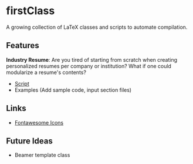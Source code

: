 # firstClass

A growing collection of LaTeX classes and scripts to automate compilation.

## Features

**Industry Resume**: Are you tired of starting from scratch when 
creating personalized resumes per company or institution? What if 
one could modularize a resume's contents?

* [Script](scripts/make_resume.sh)
* Examples (Add sample code, input section files)

## Links

* [Fontawesome Icons](https://latexdraw.com/wp-content/uploads/2021/01/fontawesome5_2.pdf)

## Future Ideas

* Beamer template class
